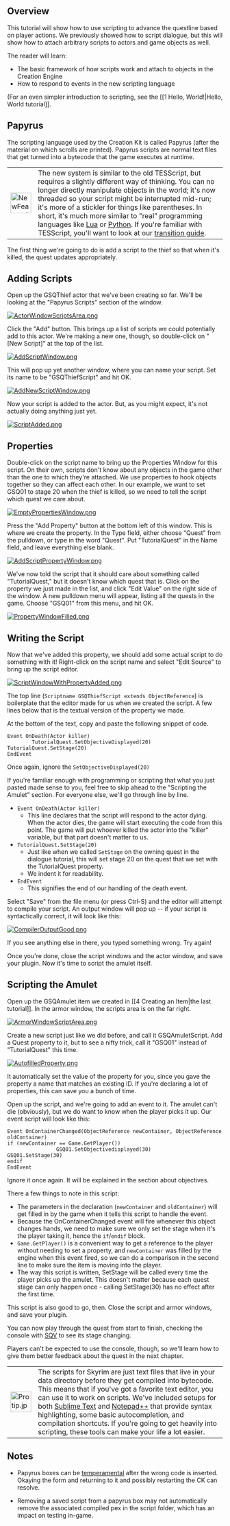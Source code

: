 ## Overview

This tutorial will show how to use scripting to advance the questline based on player actions. We previously showed how to script dialogue, but this will show how to attach arbitrary scripts to actors and game objects as well.

The reader will learn:

-   The basic framework of how scripts work and attach to objects in the Creation Engine
-   How to respond to events in the new scripting language

(For an even simpler introduction to scripting, see the [[1 Hello, World!|Hello, World tutorial]].

## Papyrus

The scripting language used by the Creation Kit is called Papyrus (after the material on which scrolls are printed). Papyrus scripts are normal text files that get turned into a bytecode that the game executes at runtime.

<table><tbody><tr><td><a href="https://ck.uesp.net/wiki/File:NewFeature.jpg"><img alt="NewFeature.jpg" src="https://ck.uesp.net/w/images/thumb/d/dc/NewFeature.jpg/48px-NewFeature.jpg" decoding="async" width="48" height="48" srcset="https://ck.uesp.net/w/images/d/dc/NewFeature.jpg 1.5x"></a></td><td>The new system is similar to the old TESScript, but requires a slightly different way of thinking. You can no longer directly manipulate objects in the world; it's now threaded so your script might be interrupted mid-run; it's more of a stickler for things like parentheses. In short, it's much more similar to "real" programming languages like <a rel="nofollow" href="http://lua.org/">Lua</a> or <a rel="nofollow" href="http://python.org/">Python</a>. If you're familiar with TESScript, you'll want to look at our <a href="https://ck.uesp.net/wiki/Differences_from_Previous_Scripting" title="Differences from Previous Scripting">transition guide</a>.</td></tr></tbody></table>

The first thing we're going to do is add a script to the thief so that when it's killed, the quest updates appropriately.

## Adding Scripts

Open up the GSQThief actor that we've been creating so far. We'll be looking at the "Papyrus Scripts" section of the window.

[![ActorWindowScriptsArea.png](https://ck.uesp.net/w/images/thumb/7/74/ActorWindowScriptsArea.png/600px-ActorWindowScriptsArea.png)](https://ck.uesp.net/wiki/File:ActorWindowScriptsArea.png)

Click the "Add" button. This brings up a list of scripts we could potentially add to this actor. We're making a new one, though, so double-click on "\[New Script\]" at the top of the list.

[![AddScriptWindow.png](https://ck.uesp.net/w/images/1/12/AddScriptWindow.png)](https://ck.uesp.net/wiki/File:AddScriptWindow.png)

This will pop up yet another window, where you can name your script. Set its name to be "GSQThiefScript" and hit OK.

[![AddNewScriptWindow.png](https://ck.uesp.net/w/images/8/82/AddNewScriptWindow.png)](https://ck.uesp.net/wiki/File:AddNewScriptWindow.png)

Now your script is added to the actor. But, as you might expect, it's not actually doing anything just yet.

[![ScriptAdded.png](https://ck.uesp.net/w/images/a/af/ScriptAdded.png)](https://ck.uesp.net/wiki/File:ScriptAdded.png)

## Properties

Double-click on the script name to bring up the Properties Window for this script. On their own, scripts don't know about any objects in the game other than the one to which they're attached. We use properties to hook objects together so they can affect each other. In our example, we want to set GSQ01 to stage 20 when the thief is killed, so we need to tell the script which quest we care about.

[![EmptyPropertiesWindow.png](https://ck.uesp.net/w/images/1/15/EmptyPropertiesWindow.png)](https://ck.uesp.net/wiki/File:EmptyPropertiesWindow.png)

Press the "Add Property" button at the bottom left of this window. This is where we create the property. In the Type field, either choose "Quest" from the pulldown, or type in the word "Quest". Put "TutorialQuest" in the Name field, and leave everything else blank.

[![AddScriptPropertyWindow.png](https://ck.uesp.net/w/images/9/9b/AddScriptPropertyWindow.png)](https://ck.uesp.net/wiki/File:AddScriptPropertyWindow.png)

We've now told the script that it should care about something called "TutorialQuest," but it doesn't know which quest that is. Click on the property we just made in the list, and click "Edit Value" on the right side of the window. A new pulldown menu will appear, listing all the quests in the game. Choose "GSQ01" from this menu, and hit OK.

[![PropertyWindowFilled.png](https://ck.uesp.net/w/images/1/1b/PropertyWindowFilled.png)](https://ck.uesp.net/wiki/File:PropertyWindowFilled.png)

## Writing the Script

Now that we've added this property, we should add some actual script to do something with it! Right-click on the script name and select "Edit Source" to bring up the script editor.

[![ScriptWindowWithPropertyAdded.png](https://ck.uesp.net/w/images/5/59/ScriptWindowWithPropertyAdded.png)](https://ck.uesp.net/wiki/File:ScriptWindowWithPropertyAdded.png)

The top line (`Scriptname GSQThiefScript extends ObjectReference`) is boilerplate that the editor made for us when we created the script. A few lines below that is the textual version of the property we made.

At the bottom of the text, copy and paste the following snippet of code.

```
Event OnDeath(Actor killer)
        TutorialQuest.SetObjectiveDisplayed(20)
TutorialQuest.SetStage(20)
EndEvent
```

Once again, ignore the `SetObjectiveDisplayed(20)`

If you're familiar enough with programming or scripting that what you just pasted made sense to you, feel free to skip ahead to the "Scripting the Amulet" section. For everyone else, we'll go through line by line.

-   `Event OnDeath(Actor killer)`
    -   This line declares that the script will respond to the actor dying. When the actor dies, the game will start executing the code from this point. The game will put whoever killed the actor into the "killer" variable, but that part doesn't matter to us.
-   `TutorialQuest.SetStage(20)`
    -   Just like when we called `SetStage` on the owning quest in the dialogue tutorial, this will set stage 20 on the quest that we set with the TutorialQuest property.
    -   We indent it for readability.
-   `EndEvent`
    -   This signifies the end of our handling of the death event.

Select "Save" from the file menu (or press Ctrl-S) and the editor will attempt to compile your script. An output window will pop up -- if your script is syntactically correct, it will look like this:

[![CompilerOutputGood.png](https://ck.uesp.net/w/images/8/8c/CompilerOutputGood.png)](https://ck.uesp.net/wiki/File:CompilerOutputGood.png)

If you see anything else in there, you typed something wrong. Try again!

Once you're done, close the script windows and the actor window, and save your plugin. Now it's time to script the amulet itself.

## Scripting the Amulet

Open up the GSQAmulet item we created in [[4 Creating an Item|the last tutorial]]. In the armor window, the scripts area is on the far right.

[![ArmorWindowScriptArea.png](https://ck.uesp.net/w/images/thumb/c/c7/ArmorWindowScriptArea.png/600px-ArmorWindowScriptArea.png)](https://ck.uesp.net/wiki/File:ArmorWindowScriptArea.png)

Create a new script just like we did before, and call it GSQAmuletScript. Add a Quest property to it, but to see a nifty trick, call it "GSQ01" instead of "TutorialQuest" this time.

[![AutofilledProperty.png](https://ck.uesp.net/w/images/3/34/AutofilledProperty.png)](https://ck.uesp.net/wiki/File:AutofilledProperty.png)

It automatically set the value of the property for you, since you gave the property a name that matches an existing ID. If you're declaring a lot of properties, this can save you a bunch of time.

Open up the script, and we're going to add an event to it. The amulet can't die (obviously), but we do want to know when the player picks it up. Our event script will look like this:

```
Event OnContainerChanged(ObjectReference newContainer, ObjectReference oldContainer)
if (newContainer == Game.GetPlayer())
                GSQ01.SetObjectivedisplayed(30)
GSQ01.SetStage(30)
endif
EndEvent
```

Ignore it once again. It will be explained in the section about objectives.

There a few things to note in this script:

-   The parameters in the declaration (`newContainer` and `oldContainer`) will get filled in by the game when it tells this script to handle the event.
-   Because the OnContainerChanged event will fire whenever this object changes hands, we need to make sure we only set the stage when it's the player taking it, hence the `if`/`endif` block.
-   `Game.GetPlayer()` is a convenient way to get a reference to the player without needing to set a property, and `newContainer` was filled by the engine when this event fired, so we can do a comparison in the second line to make sure the item is moving into the player.
-   The way this script is written, SetStage will be called every time the player picks up the amulet. This doesn't matter because each quest stage can only happen once - calling SetStage(30) has no effect after the first time.

This script is also good to go, then. Close the script and armor windows, and save your plugin.

You can now play through the quest from start to finish, checking the console with [SQV](https://ck.uesp.net/wiki/ShowQuestVars "ShowQuestVars") to see its stage changing.

Players can't be expected to use the console, though, so we'll learn how to give them better feedback about the quest in the next chapter.

<table><tbody><tr><td><a href="https://ck.uesp.net/wiki/File:Protip.jpg"><img alt="Protip.jpg" src="https://ck.uesp.net/w/images/thumb/6/6a/Protip.jpg/48px-Protip.jpg" decoding="async" width="48" height="48" srcset="https://ck.uesp.net/w/images/6/6a/Protip.jpg 1.5x"></a></td><td>The scripts for Skyrim are just text files that live in your data directory before they get compiled into bytecode. This means that if you've got a favorite text editor, you can use it to work on scripts. We've included setups for both <a href="https://ck.uesp.net/wiki/Sublime_Text_Setup" title="Sublime Text Setup">Sublime Text</a> and <a href="https://ck.uesp.net/wiki/Notepad%2B%2B_Setup" title="Notepad++ Setup">Notepad++</a> that provide syntax highlighting, some basic autocompletion, and compilation shortcuts. If you're going to get heavily into scripting, these tools can make your life a lot easier.</td></tr></tbody></table>

## Notes

-   Papyrus boxes can be [temperamental](http://forums.bethsoft.com/topic/1513334-no-viable-alternative-at-input/) after the wrong code is inserted. Okaying the form and returning to it and possibly restarting the CK can resolve.

-   Removing a saved script from a papyrus box may not automatically remove the associated compiled pex in the script folder, which has an impact on testing in-game.